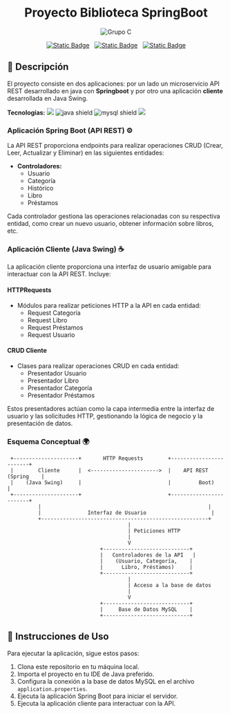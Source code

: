 <h1 align="center">Proyecto Biblioteca SpringBoot</h1>

<div align="center">
  
![Grupo C](https://img.shields.io/badge/Grupo-C-blue?style=flat)

[![Static Badge](https://img.shields.io/badge/Iridescent-purple?style=flat&logo=github)](https://github.com/Iridescent1010)&nbsp;&nbsp;
[![Static Badge](https://img.shields.io/badge/Red_One-black?style=flate&logo=github)](https://github.com/Vtsfactory16)&nbsp;&nbsp;
[![Static Badge](https://img.shields.io/badge/Cakeneka-pink?style=flat&logo=github)](https://github.com/CakeNeka)

</div >

## 📄 Descripción

El proyecto consiste en dos aplicaciones: por un lado un microservicio API REST desarrollado en java con **Springboot** y por otro
una aplicación **cliente** desarrollada en Java Swing.



<div>
<b>Tecnologías:</b> 
  <img src="https://img.shields.io/badge/Hibernate-59666C?style=flat&logo=Hibernate&logoColor=white" />
  <img alt="java shield" src="https://img.shields.io/badge/java-%23ED8B00.svg?style=flat&logo=openjdk&logoColor=white" />
  <img alt="mysql shield" src="https://img.shields.io/badge/MySQL-005C84?style=flat&logo=mysql&logoColor=white" />
  <img src="https://img.shields.io/badge/spring-%236DB33F.svg?&style=flat&logo=spring&logoColor=white" />
</div>

### Aplicación Spring Boot (API REST) ⚙️

La API REST proporciona endpoints para realizar operaciones CRUD (Crear, Leer, Actualizar y Eliminar) en las siguientes entidades:

- **Controladores:**
  - Usuario
  - Categoría
  - Histórico
  - Libro
  - Préstamos

Cada controlador gestiona las operaciones relacionadas con su respectiva entidad, como crear un nuevo usuario, obtener información sobre libros, etc.

### Aplicación Cliente (Java Swing) ☕️


La aplicación cliente proporciona una interfaz de usuario amigable para interactuar con la API REST. Incluye:

#### HTTPRequests

- Módulos para realizar peticiones HTTP a la API en cada entidad:
  - Request Categoría
  - Request Libro
  - Request Préstamos
  - Request Usuario

#### CRUD Cliente

- Clases para realizar operaciones CRUD en cada entidad:
  - Presentador Usuario
  - Presentador Libro
  - Presentador Categoría
  - Presentador Préstamos

Estos presentadores actúan como la capa intermedia entre la interfaz de usuario y las solicitudes HTTP, gestionando la lógica de negocio y la presentación de datos.


### Esquema Conceptual 🌍


     +---------------------+       HTTP Requests        +------------------------+
     |        Cliente      |  <---------------------->  |    API REST (Spring    |
     |    (Java Swing)     |                            |         Boot)          |
     +---------------------+                            +------------------------+
              |                                                      |
              |               Interfaz de Usuario                     |
              +------------------------------------------------------+
                                           |
                                           | Peticiones HTTP
                                           |
                                           V
                                  +----------------------------+
                                  |   Controladores de la API   |
                                  |    (Usuario, Categoría,    |
                                  |      Libro, Préstamos)     |
                                  +----------------------------+
                                           |
                                           | Acceso a la base de datos
                                           |
                                           V
                                  +----------------------------+
                                  |     Base de Datos MySQL    |
                                  +----------------------------+

  




## 🚀 Instrucciones de Uso

Para ejecutar la aplicación, sigue estos pasos:

1. Clona este repositorio en tu máquina local.
2. Importa el proyecto en tu IDE de Java preferido.
3. Configura la conexión a la base de datos MySQL en el archivo `application.properties`.
4. Ejecuta la aplicación Spring Boot para iniciar el servidor.
5. Ejecuta la aplicación cliente para interactuar con la API.


